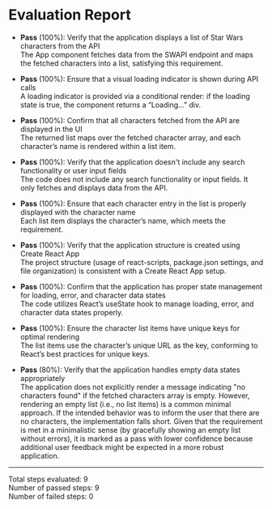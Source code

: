 # Evaluation Report

- **Pass** (100%): Verify that the application displays a list of Star Wars characters from the API  
  The App component fetches data from the SWAPI endpoint and maps the fetched characters into a list, satisfying this requirement.

- **Pass** (100%): Ensure that a visual loading indicator is shown during API calls  
  A loading indicator is provided via a conditional render: if the loading state is true, the component returns a “Loading…” div.

- **Pass** (100%): Confirm that all characters fetched from the API are displayed in the UI  
  The returned list maps over the fetched character array, and each character’s name is rendered within a list item.

- **Pass** (100%): Verify that the application doesn't include any search functionality or user input fields  
  The code does not include any search functionality or input fields. It only fetches and displays data from the API.

- **Pass** (100%): Ensure that each character entry in the list is properly displayed with the character name  
  Each list item displays the character’s name, which meets the requirement.

- **Pass** (100%): Verify that the application structure is created using Create React App  
  The project structure (usage of react-scripts, package.json settings, and file organization) is consistent with a Create React App setup.

- **Pass** (100%): Confirm that the application has proper state management for loading, error, and character data states  
  The code utilizes React’s useState hook to manage loading, error, and character data states properly.

- **Pass** (100%): Ensure the character list items have unique keys for optimal rendering  
  The list items use the character’s unique URL as the key, conforming to React’s best practices for unique keys.

- **Pass** (80%): Verify that the application handles empty data states appropriately  
  The application does not explicitly render a message indicating "no characters found" if the fetched characters array is empty. However, rendering an empty list (i.e., no list items) is a common minimal approach. If the intended behavior was to inform the user that there are no characters, the implementation falls short. Given that the requirement is met in a minimalistic sense (by gracefully showing an empty list without errors), it is marked as a pass with lower confidence because additional user feedback might be expected in a more robust application.

---

Total steps evaluated: 9  
Number of passed steps: 9  
Number of failed steps: 0